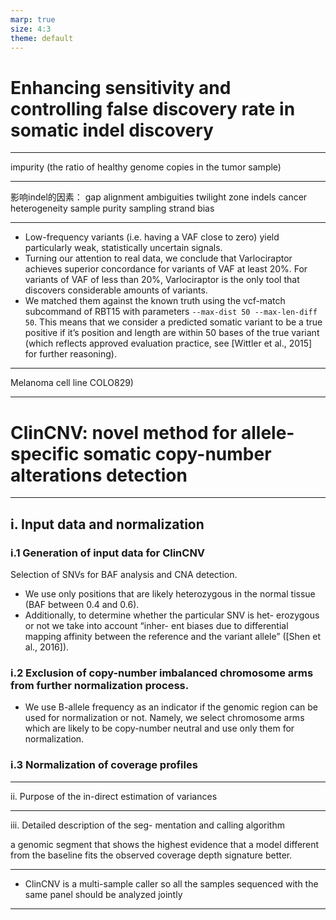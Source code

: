 ```yaml
---
marp: true
size: 4:3
theme: default
---
```


# Enhancing sensitivity and controlling false discovery rate in somatic indel discovery

---

impurity (the ratio of healthy genome copies in the tumor sample)

---

影响indel的因素：
gap
alignment ambiguities
twilight zone indels
cancer heterogeneity
sample purity
sampling
strand bias

---

+ Low-frequency variants (i.e. having a VAF close to zero) yield particularly weak, statistically uncertain signals.
+ Turning our attention to real data, we conclude that Varlociraptor achieves superior concordance for variants of VAF at least 20%. For variants of VAF of less than 20%, Varlociraptor is the only tool that discovers considerable amounts of variants.
+ We matched them against the known truth using the vcf-match subcommand of RBT15 with parameters `--max-dist 50 --max-len-diff 50`. This means that we consider a predicted somatic variant to be a true positive if it’s position and length are within 50 bases of the true variant (which reflects approved evaluation practice, see [Wittler et al., 2015] for further reasoning).

---

Melanoma cell line COLO829)

---

# ClinCNV: novel method for allele-specific somatic copy-number alterations detection

---
## i. Input data and normalization
### i.1 Generation of input data for ClinCNV
Selection of SNVs for BAF analysis and CNA detection.
+ We use only positions that are likely heterozygous in the normal tissue (BAF between 0.4 and 0.6). 
+ Additionally, to determine whether the particular SNV is het- erozygous or not we take into account “inher- ent biases due to differential mapping affinity between the reference and the variant allele” ([Shen et al., 2016]).
### i.2 Exclusion of copy-number imbalanced chromosome arms from further normalization process.
+ We use B-allele frequency as an indicator if the genomic region can be used for normalization or not. Namely, we select chromosome arms which are likely to be copy-number neutral and use only them for normalization.

### i.3 Normalization of coverage profiles

---

ii. Purpose of the in-direct estimation of variances

---

iii. Detailed description of the seg- mentation and calling algorithm

a genomic segment that shows the highest evidence that a model different from the baseline fits the observed coverage depth signature better. 

---

+ ClinCNV is a multi-sample caller so all the samples sequenced with the same panel should be analyzed jointly

---

